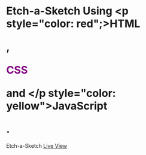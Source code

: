 # Etch-a-Sketch Using <p style="color: red";>HTML</p>, <p style="color: Purple">CSS</p> and </p style="color: yellow">JavaScript</p>.
Etch-a-Sketch <a href="https://tushar-alec.github.io/Etch-a-Sketch/">Live View</a>